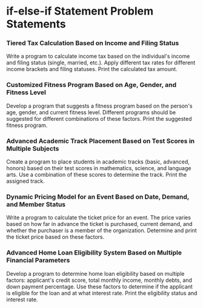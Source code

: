 # if-else-if Statement Problem Statements

### Tiered Tax Calculation Based on Income and Filing Status

Write a program to calculate income tax based on the individual's income and filing status (single, married, etc.). Apply different tax rates for different income brackets and filing statuses. Print the calculated tax amount.

### Customized Fitness Program Based on Age, Gender, and Fitness Level

Develop a program that suggests a fitness program based on the person's age, gender, and current fitness level. Different programs should be suggested for different combinations of these factors. Print the suggested fitness program.

### Advanced Academic Track Placement Based on Test Scores in Multiple Subjects

Create a program to place students in academic tracks (basic, advanced, honors) based on their test scores in mathematics, science, and language arts. Use a combination of these scores to determine the track. Print the assigned track.

### Dynamic Pricing Model for an Event Based on Date, Demand, and Member Status

Write a program to calculate the ticket price for an event. The price varies based on how far in advance the ticket is purchased, current demand, and whether the purchaser is a member of the organization. Determine and print the ticket price based on these factors.

### Advanced Home Loan Eligibility System Based on Multiple Financial Parameters

Develop a program to determine home loan eligibility based on multiple factors: applicant's credit score, total monthly income, monthly debts, and down payment percentage. Use these factors to determine if the applicant is eligible for the loan and at what interest rate. Print the eligibility status and interest rate.
